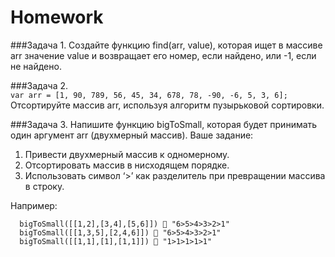 # Homework

###Задача 1. 
Создайте функцию find(arr, value), которая ищет в массиве
 arr значение value и возвращает его номер, если найдено,
 или -1, если не найдено.

###Задача 2.  
```var arr = [1, 90, 789, 56, 45, 34, 678, 78, -90, -6, 5, 3, 6]; ```
Отсортируйте массив arr, используя алгоритм пузырьковой сортировки. 

###Задача 3. 
Напишите функцию bigToSmall, которая будет принимать один аргумент arr
 (двухмерный массив).
Ваше задание: 
1. Привести двухмерный массив к одномерному.  
2. Отсортировать массив в нисходящем порядке. 
3. Использовать символ ‘>’ как разделитель при превращении массива в строку.  

Например:
```
  bigToSmall([[1,2],[3,4],[5,6]])  "6>5>4>3>2>1"
  bigToSmall([[1,3,5],[2,4,6]])  "6>5>4>3>2>1"
  bigToSmall([[1,1],[1],[1,1]])  "1>1>1>1>1" 
  ```

